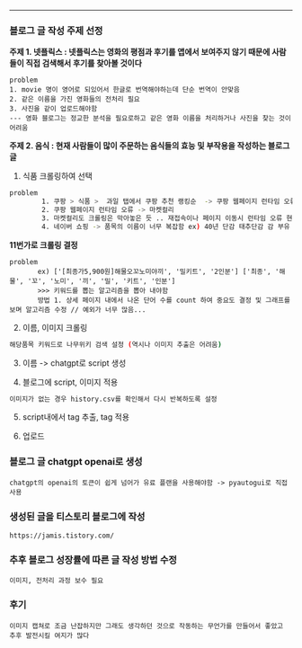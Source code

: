  
---


### 블로그 글 작성 주제 선정 

**주제 1.
    넷플릭스 : 넷플릭스는 영화의 평점과 후기를 앱에서 보여주지 않기 때문에 사람들이 직접 검색해서 후기를 찾아볼 것이다**
    

    problem
    1. movie 명이 영어로 되있어서 한글로 번역해야하는데 단순 번역이 안맞음
    2. 같은 이름을 가진 영화들의 전처리 필요
    3. 사진을 같이 업로드해야함
    --- 영화 블로그는 정교한 분석을 필요로하고 같은 영화 이름을 처리하거나 사진을 찾는 것이 어려움

**주제 2.
    음식 : 현재 사람들이 많이 주문하는 음식들의 효능 및 부작용을 작성하는 블로그글** 

1. 식품 크롤링하여 선택
   
```bash
problem
        1. 쿠팡 > 식품 >  과일 탭에서 쿠팡 추천 랭킹순  -> 쿠팡 웹페이지 런타임 오류 
        2. 쿠팡 웹페이지 런타임 오류 -> 마켓컬리 
        3. 마켓컬리도 크롤링은 막아놓은 듯 .. 재접속이나 페이지 이동시 런타임 오류 현상 발생
        4. 네이버 쇼핑 -> 품목의 이름이 너무 복잡함 ex) 40년 단감 태추단감 감 부유 고당도 대봉 홍시 진영단감 선물세트..
```
   
        
**11번가로 크롤링 결정**

    problem
           ex) ['[최종가5,900원]해물오꼬노미야끼', '밀키트', '2인분'] ['최종', '해물', '꼬', '노미', '끼', '밀', '키트', '인분']
           >>> 키워드를 뽑는 알고리즘을 뽑아 내야함 
           방법 1. 상세 페이지 내에서 나온 단어 수를 count 하여 중요도 결정 및 그래프를 보며 알고리즘 수정 // 예외가 너무 많음...

2. 이름, 이미지 크롤링
```bash
해당품목 키워드로 나무위키 검색 설정 (역시나 이미지 추출은 어려움)
```

3. 이름 -> chatgpt로 script 생성

4. 블로그에 script, 이미지 적용
```bash
이미지가 없는 경우 history.csv를 확인해서 다시 반복하도록 설정
```
5. script내에서 tag 추출, tag 적용

6. 업로드



### 블로그 글 chatgpt openai로 생성
    chatgpt의 openai의 토큰이 쉽게 넘어가 유료 플랜을 사용해야함 -> pyautogui로 직접 사용

### 생성된 글을 티스토리 블로그에 작성
    https://jamis.tistory.com/


### 추후 블로그 성장률에 따른 글 작성 방법 수정
    이미지, 전처리 과정 보수 필요


### 후기
    이미지 캡쳐로 조금 난잡하지만 그래도 생각하던 것으로 작동하는 무언가를 만들어서 좋았고 추후 발전시킬 여지가 많다